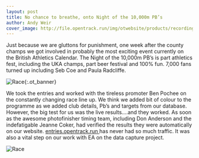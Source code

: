 ```yaml
---
layout: post
title: No chance to breathe, onto Night of the 10,000m PB’s
author: Andy Weir
cover_image: http://file.opentrack.run/img/otwebsite/products/recording/childrenrace2_banner.jpg
---
```


Just because we are gluttons for punishment, one week after the county champs we got involved in probably the most exciting event currently on the British Athletics Calendar. The Night of the 10,000m PB’s is part athletics fest, including the UKA champs, part beer festival and 100% fun. 7,000 fans turned up including Seb Coe and Paula Radcliffe.


![Race](http://file.opentrack.run/img/otwebsite/products/recording/childrenrace2_banner.jpg){:.ot_banner}

We took the entries and worked with the tireless promoter Ben Pochee on the constantly changing race line up. We think we added bit of colour to the programme as we added club details, Pb’s and targets from our database. However, the big test for us was the live results….and they worked. As soon as the awesome photofinisher timing team, including Don Anderson and the indefatigable Jeanne Coker, had verified the results they were automatically on our website.  <a href="https://entries.opentrack.run/2017/not/" > entries.opentrack.run </a>  has never had so much traffic. It was also a vital step on our work with EA on the data capture project.

![Race](http://file.opentrack.run/img/otwebsite/products/recording/childrenrace2_portrait.jpg)
